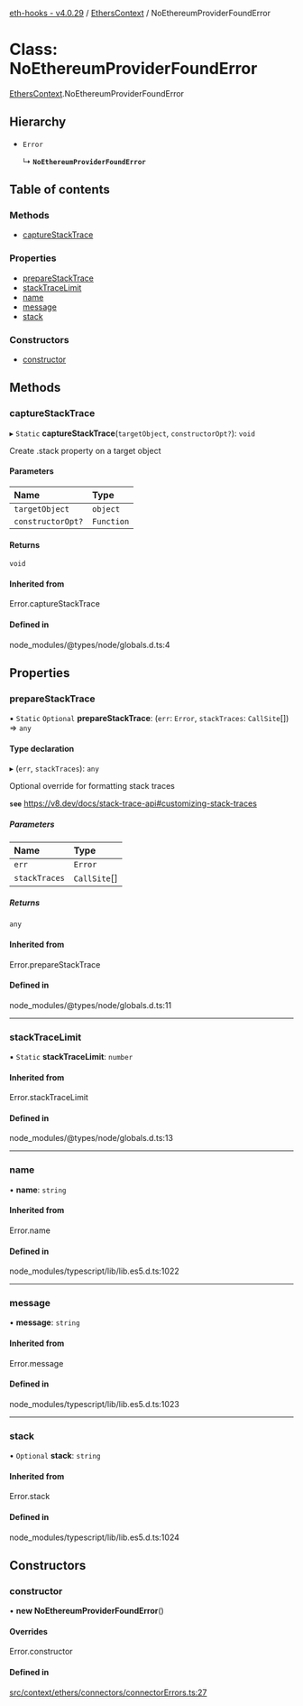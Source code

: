 [eth-hooks - v4.0.29](../README.md) / [EthersContext](../modules/EthersContext.md) / NoEthereumProviderFoundError

# Class: NoEthereumProviderFoundError

[EthersContext](../modules/EthersContext.md).NoEthereumProviderFoundError

## Hierarchy

- `Error`

  ↳ **`NoEthereumProviderFoundError`**

## Table of contents

### Methods

- [captureStackTrace](EthersContext.NoEthereumProviderFoundError.md#capturestacktrace)

### Properties

- [prepareStackTrace](EthersContext.NoEthereumProviderFoundError.md#preparestacktrace)
- [stackTraceLimit](EthersContext.NoEthereumProviderFoundError.md#stacktracelimit)
- [name](EthersContext.NoEthereumProviderFoundError.md#name)
- [message](EthersContext.NoEthereumProviderFoundError.md#message)
- [stack](EthersContext.NoEthereumProviderFoundError.md#stack)

### Constructors

- [constructor](EthersContext.NoEthereumProviderFoundError.md#constructor)

## Methods

### captureStackTrace

▸ `Static` **captureStackTrace**(`targetObject`, `constructorOpt?`): `void`

Create .stack property on a target object

#### Parameters

| Name | Type |
| :------ | :------ |
| `targetObject` | `object` |
| `constructorOpt?` | `Function` |

#### Returns

`void`

#### Inherited from

Error.captureStackTrace

#### Defined in

node_modules/@types/node/globals.d.ts:4

## Properties

### prepareStackTrace

▪ `Static` `Optional` **prepareStackTrace**: (`err`: `Error`, `stackTraces`: `CallSite`[]) => `any`

#### Type declaration

▸ (`err`, `stackTraces`): `any`

Optional override for formatting stack traces

**`see`** https://v8.dev/docs/stack-trace-api#customizing-stack-traces

##### Parameters

| Name | Type |
| :------ | :------ |
| `err` | `Error` |
| `stackTraces` | `CallSite`[] |

##### Returns

`any`

#### Inherited from

Error.prepareStackTrace

#### Defined in

node_modules/@types/node/globals.d.ts:11

___

### stackTraceLimit

▪ `Static` **stackTraceLimit**: `number`

#### Inherited from

Error.stackTraceLimit

#### Defined in

node_modules/@types/node/globals.d.ts:13

___

### name

• **name**: `string`

#### Inherited from

Error.name

#### Defined in

node_modules/typescript/lib/lib.es5.d.ts:1022

___

### message

• **message**: `string`

#### Inherited from

Error.message

#### Defined in

node_modules/typescript/lib/lib.es5.d.ts:1023

___

### stack

• `Optional` **stack**: `string`

#### Inherited from

Error.stack

#### Defined in

node_modules/typescript/lib/lib.es5.d.ts:1024

## Constructors

### constructor

• **new NoEthereumProviderFoundError**()

#### Overrides

Error.constructor

#### Defined in

[src/context/ethers/connectors/connectorErrors.ts:27](https://github.com/scaffold-eth/eth-hooks/blob/887c353/src/context/ethers/connectors/connectorErrors.ts#L27)
